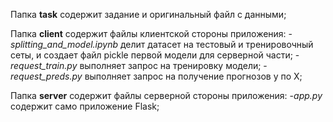 Папка **task** содержит задание и оригинальный файл с данными;

Папка **client** содержит файлы клиентской стороны приложения:
    -*splitting_and_model.ipynb* делит датасет на тестовый и тренировочный сеты, и создает файл pickle первой модели для серверной части;
    -*request_train.py* выполняет запрос на тренировку модели;
    -*request_preds.py* выполняет запрос на получение прогнозов y по X;
    
Папка **server** содержит файлы серверной стороны приложения:
    -*app.py* содержит само приложение Flask;
